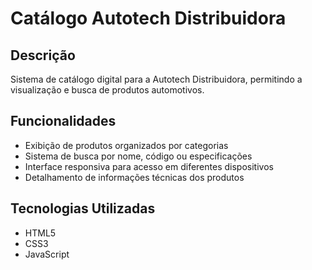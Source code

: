 # Catálogo Autotech Distribuidora

## Descrição

Sistema de catálogo digital para a Autotech Distribuidora, permitindo a visualização e busca de produtos automotivos.

## Funcionalidades
- Exibição de produtos organizados por categorias
- Sistema de busca por nome, código ou especificações
- Interface responsiva para acesso em diferentes dispositivos
- Detalhamento de informações técnicas dos produtos


## Tecnologias Utilizadas
- HTML5
- CSS3
- JavaScript
